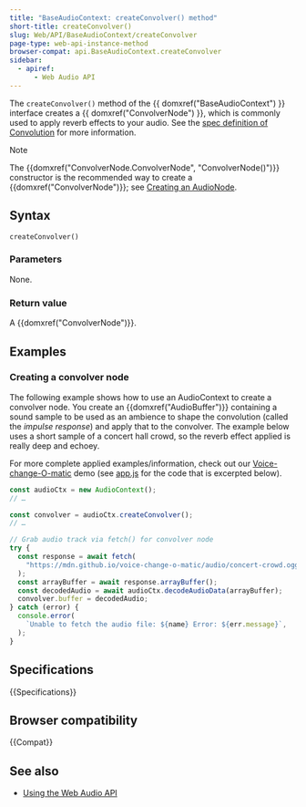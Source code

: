 ```yaml
---
title: "BaseAudioContext: createConvolver() method"
short-title: createConvolver()
slug: Web/API/BaseAudioContext/createConvolver
page-type: web-api-instance-method
browser-compat: api.BaseAudioContext.createConvolver
sidebar:
  - apiref:
      - Web Audio API
---
```


The `createConvolver()` method of the {{ domxref("BaseAudioContext") }}
interface creates a {{ domxref("ConvolverNode") }}, which is commonly used to apply
reverb effects to your audio. See the [spec definition of Convolution](https://webaudio.github.io/web-audio-api/#background-3) for more information.

> [!NOTE]
> The {{domxref("ConvolverNode.ConvolverNode", "ConvolverNode()")}}
> constructor is the recommended way to create a {{domxref("ConvolverNode")}}; see
> [Creating an AudioNode](/en-US/docs/Web/API/AudioNode#creating_an_audionode).

## Syntax

```js-nolint
createConvolver()
```

### Parameters

None.

### Return value

A {{domxref("ConvolverNode")}}.

## Examples

### Creating a convolver node

The following example shows how to use an AudioContext to create a convolver node.
You create an {{domxref("AudioBuffer")}} containing a sound sample to be used
as an ambience to shape the convolution (called the _impulse response_) and
apply that to the convolver. The example below uses a short sample of a concert hall
crowd, so the reverb effect applied is really deep and echoey.

For more complete applied examples/information, check out our [Voice-change-O-matic](https://mdn.github.io/webaudio-examples/voice-change-o-matic/) demo (see [app.js](https://github.com/mdn/webaudio-examples/blob/main/voice-change-o-matic/scripts/app.js) for the code that is excerpted below).

```js
const audioCtx = new AudioContext();
// …

const convolver = audioCtx.createConvolver();
// …

// Grab audio track via fetch() for convolver node
try {
  const response = await fetch(
    "https://mdn.github.io/voice-change-o-matic/audio/concert-crowd.ogg",
  );
  const arrayBuffer = await response.arrayBuffer();
  const decodedAudio = await audioCtx.decodeAudioData(arrayBuffer);
  convolver.buffer = decodedAudio;
} catch (error) {
  console.error(
    `Unable to fetch the audio file: ${name} Error: ${err.message}`,
  );
}
```

## Specifications

{{Specifications}}

## Browser compatibility

{{Compat}}

## See also

- [Using the Web Audio API](/en-US/docs/Web/API/Web_Audio_API/Using_Web_Audio_API)
